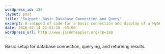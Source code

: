 ```yaml
--- 
wordpress_id: 180
layout: post
title: "Snippet: Basic Database Connection and Query"
excerpt: A snipped of code for a basic connection and display of a MySQL database using PHP.
date: 2010-07-14 21:53:16 -05:00
wordpress_url: http://www.jasonheppler.org/?p=180
---
```

Basic setup for database connection, querying, and returning results.
<pre lang="php"><!--?php
define ('HOSTNAME', 'localhost');
define ('USERNAME', 'username');
define ('PASSWORD', 'password');
define ('DATABASE_NAME', 'database');

$db = mysql_connect(HOSTNAME, USERNAME, PASSWORD) or die ('I cannot connect to MySQL.');

mysql_select_db(DATABASE_NAME);

$query = "SELECT * FROM author ORDER by `last_name`";
$result = mysql_query($query);
while ($row = mysql_fetch_array($result)) {
echo "

" , ($row['first_name']) , ($row['last_name']) , "

";
}

mysql_free_result($result);
mysql_close();
?--></pre>
